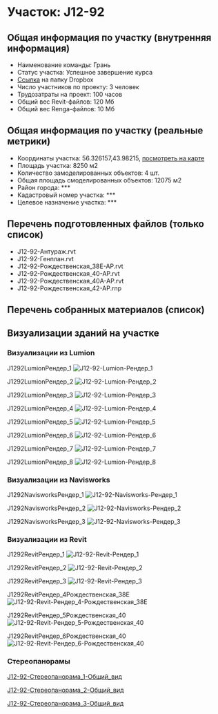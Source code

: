 # Участок: J12-92
## Общая информация по участку (внутренняя информация)
+ Наименование команды: Грань
+ Статус участка: Успешное завершение курса
+ [Ссылка](https://www.dropbox.com/sh/wvvgv1nw1iqred9/AACMZfrLYn5EoimxIyTiEa_La/J12_92?dl=0) на папку Dropbox
+ Число участников по проекту: 3 человек
+ Трудозатраты на проект: 100 часов
+ Общий вес Revit-файлов: 120 Мб
+ Общий вес Renga-файлов: 10 Мб
## Общая информация по участку (реальные метрики)
+ Координаты участка: 56.326157,43.98215, [посмотреть на карте](yandex.ru/maps/47/nizhny-novgorod/?ll=56.326157%2C43.98215&z=19)
+ Площадь участка: 8250 м2
+ Количество замоделированных объектов: 4 шт.
+ Общая площадь смоделированных объектов: 12075 м2
+ Район города: *** 
+ Кадастровый номер участка: *** 
+ Целевое назначение участка: *** 
## Перечень подготовленных файлов (только список)
+ J12-92-Антураж.rvt
+ J12-92-Генплан.rvt
+ J12-92-Рождественская_38Е-АР.rvt
+ J12-92-Рождественская_40-АР.rvt
+ J12-92-Рождественская_40А-АР.rvt
+ J12-92-Рождественская_42-АР.rnp
## Перечень собранных материалов (список)
## Визуализации зданий на участке
### Визуализации из Lumion
J1292LumionРендер_1
![J12-92-Lumion-Рендер_1](/Images/J12_92/J12-92-Lumion-Рендер_1_Compressed.jpg)

J1292LumionРендер_2
![J12-92-Lumion-Рендер_2](/Images/J12_92/J12-92-Lumion-Рендер_2_Compressed.jpg)

J1292LumionРендер_3
![J12-92-Lumion-Рендер_3](/Images/J12_92/J12-92-Lumion-Рендер_3_Compressed.jpg)

J1292LumionРендер_4
![J12-92-Lumion-Рендер_4](/Images/J12_92/J12-92-Lumion-Рендер_4_Compressed.jpg)

J1292LumionРендер_5
![J12-92-Lumion-Рендер_5](/Images/J12_92/J12-92-Lumion-Рендер_5_Compressed.jpg)

J1292LumionРендер_6
![J12-92-Lumion-Рендер_6](/Images/J12_92/J12-92-Lumion-Рендер_6_Compressed.jpg)

J1292LumionРендер_7
![J12-92-Lumion-Рендер_7](/Images/J12_92/J12-92-Lumion-Рендер_7_Compressed.jpg)

J1292LumionРендер_8
![J12-92-Lumion-Рендер_8](/Images/J12_92/J12-92-Lumion-Рендер_8_Compressed.jpg)

### Визуализации из Navisworks
J1292NavisworksРендер_1
![J12-92-Navisworks-Рендер_1](/Images/J12_92/J12-92-Navisworks-Рендер_1_Compressed.jpg)

J1292NavisworksРендер_2
![J12-92-Navisworks-Рендер_2](/Images/J12_92/J12-92-Navisworks-Рендер_2_Compressed.jpg)

J1292NavisworksРендер_3
![J12-92-Navisworks-Рендер_3](/Images/J12_92/J12-92-Navisworks-Рендер_3_Compressed.jpg)

### Визуализации из Revit
J1292RevitРендер_1
![J12-92-Revit-Рендер_1](/Images/J12_92/J12-92-Revit-Рендер_1_Compressed.jpg)

J1292RevitРендер_2
![J12-92-Revit-Рендер_2](/Images/J12_92/J12-92-Revit-Рендер_2_Compressed.jpg)

J1292RevitРендер_3
![J12-92-Revit-Рендер_3](/Images/J12_92/J12-92-Revit-Рендер_3_Compressed.jpg)

J1292RevitРендер_4Рождественская_38Е
![J12-92-Revit-Рендер_4-Рождественская_38Е](/Images/J12_92/J12-92-Revit-Рендер_4-Рождественская_38Е_Compressed.jpg)

J1292RevitРендер_5Рождественская_40
![J12-92-Revit-Рендер_5-Рождественская_40](/Images/J12_92/J12-92-Revit-Рендер_5-Рождественская_40_Compressed.jpg)

J1292RevitРендер_6Рождественская_40
![J12-92-Revit-Рендер_6-Рождественская_40](/Images/J12_92/J12-92-Revit-Рендер_6-Рождественская_40_Compressed.jpg)

### Стереопанорамы
[J12-92-Стереопанорама_1-Общий_вид](https://pano.autodesk.com/pano.html?url=jpgs/18d72fa5-4cdc-4a37-84a0-b17dda19a1eb&version=2)

[J12-92-Стереопанорама_2-Общий_вид](https://pano.autodesk.com/pano.html?url=jpgs/fd693ce4-b85e-4da8-8cd9-6b4add61faa1&version=2)

[J12-92-Стереопанорама_3-Общий_вид](https://pano.autodesk.com/pano.html?url=jpgs/462d6ccb-a1e2-47a8-a054-e9e89abdd336&version=2)

